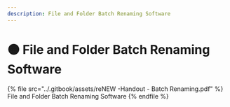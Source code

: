 ```yaml
---
description: File and Folder Batch Renaming Software
---
```


# 🟠 File and Folder Batch Renaming Software

{% file src="../.gitbook/assets/reNEW -Handout - Batch Renaming.pdf" %}
File and Folder Batch Renaming Software
{% endfile %}
